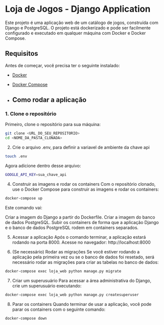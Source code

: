 # Loja de Jogos - Django Application

Este projeto é uma aplicação web de um catálogo de jogos, construída com Django e PostgreSQL. O projeto está dockerizado e pode ser facilmente configurado e executado em qualquer máquina com Docker e Docker Compose.

## Requisitos

Antes de começar, você precisa ter o seguinte instalado:

- [Docker](https://www.docker.com/get-started)
- [Docker Compose](https://docs.docker.com/compose/install/)

- ## Como rodar a aplicação

### 1. Clone o repositório

Primeiro, clone o repositório para sua máquina:

```bash
git clone <URL_DO_SEU_REPOSITORIO>
cd <NOME_DA_PASTA_CLONADA>
```

2. Crie o arquivo .env, para definir a variavel de ambiente da chave api
```bash
touch .env
```
Agora adicione dentro desse arquivo:
```bash
GOOGLE_API_KEY=sua_chave_api
```

4. Construir as imagens e rodar os containers
Com o repositório clonado, use o Docker Compose para construir as imagens e rodar os containers:
```bash
docker-compose up 
```

Este comando vai:

Criar a imagem do Django a partir do Dockerfile.
Criar a imagem do banco de dados PostgreSQL.
Subir os containers de forma que a aplicação Django e o banco de dados PostgreSQL rodem em containers separados.

5. Acessar a aplicação
Após o comando terminar, a aplicação estará rodando na porta 8000. Acesse no navegador:
http://localhost:8000

6. (Se necessário) Rodar as migrações
Se você estiver rodando a aplicação pela primeira vez ou se o banco de dados foi resetado, será necessário rodar as migrações para criar as tabelas no banco de dados:
```bash 
docker-compose exec loja_web python manage.py migrate
```
7. Criar um superusuário
Para acessar a área administrativa do Django, crie um superusuário executando:
```bash 
docker-compose exec loja_web python manage.py createsuperuser
``` 

8. Parar os containers
Quando terminar de usar a aplicação, você pode parar os containers com o seguinte comando:
```bash
docker-compose down
```
